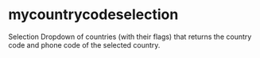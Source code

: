 mycountrycodeselection
======================

Selection Dropdown of countries (with their flags) that returns the country code and phone code of the selected country.

